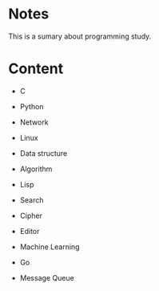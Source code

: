 Notes
=====

This is a sumary about programming study.

Content
=======
* C

* Python

* Network

* Linux

* Data structure

* Algorithm

* Lisp

* Search

* Cipher

* Editor

* Machine Learning

* Go

* Message Queue
